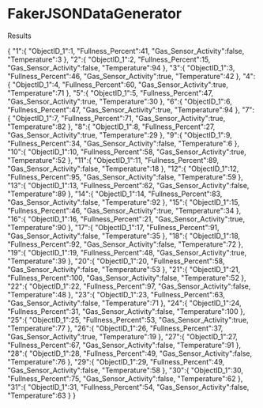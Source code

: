 # FakerJSONDataGenerator

Results 

{
   "1":{
      "ObjectID_1":1,
      "Fullness_Percent":41,
      "Gas_Sensor_Activity":false,
      "Temperature":3
   },
   "2":{
      "ObjectID_1":2,
      "Fullness_Percent":15,
      "Gas_Sensor_Activity":false,
      "Temperature":94
   },
   "3":{
      "ObjectID_1":3,
      "Fullness_Percent":46,
      "Gas_Sensor_Activity":true,
      "Temperature":42
   },
   "4":{
      "ObjectID_1":4,
      "Fullness_Percent":60,
      "Gas_Sensor_Activity":true,
      "Temperature":71
   },
   "5":{
      "ObjectID_1":5,
      "Fullness_Percent":47,
      "Gas_Sensor_Activity":true,
      "Temperature":30
   },
   "6":{
      "ObjectID_1":6,
      "Fullness_Percent":47,
      "Gas_Sensor_Activity":true,
      "Temperature":94
   },
   "7":{
      "ObjectID_1":7,
      "Fullness_Percent":71,
      "Gas_Sensor_Activity":true,
      "Temperature":82
   },
   "8":{
      "ObjectID_1":8,
      "Fullness_Percent":27,
      "Gas_Sensor_Activity":true,
      "Temperature":29
   },
   "9":{
      "ObjectID_1":9,
      "Fullness_Percent":34,
      "Gas_Sensor_Activity":false,
      "Temperature":6
   },
   "10":{
      "ObjectID_1":10,
      "Fullness_Percent":58,
      "Gas_Sensor_Activity":true,
      "Temperature":52
   },
   "11":{
      "ObjectID_1":11,
      "Fullness_Percent":89,
      "Gas_Sensor_Activity":false,
      "Temperature":18
   },
   "12":{
      "ObjectID_1":12,
      "Fullness_Percent":95,
      "Gas_Sensor_Activity":false,
      "Temperature":59
   },
   "13":{
      "ObjectID_1":13,
      "Fullness_Percent":62,
      "Gas_Sensor_Activity":false,
      "Temperature":89
   },
   "14":{
      "ObjectID_1":14,
      "Fullness_Percent":83,
      "Gas_Sensor_Activity":false,
      "Temperature":92
   },
   "15":{
      "ObjectID_1":15,
      "Fullness_Percent":46,
      "Gas_Sensor_Activity":true,
      "Temperature":34
   },
   "16":{
      "ObjectID_1":16,
      "Fullness_Percent":21,
      "Gas_Sensor_Activity":true,
      "Temperature":90
   },
   "17":{
      "ObjectID_1":17,
      "Fullness_Percent":91,
      "Gas_Sensor_Activity":false,
      "Temperature":35
   },
   "18":{
      "ObjectID_1":18,
      "Fullness_Percent":92,
      "Gas_Sensor_Activity":false,
      "Temperature":72
   },
   "19":{
      "ObjectID_1":19,
      "Fullness_Percent":48,
      "Gas_Sensor_Activity":true,
      "Temperature":39
   },
   "20":{
      "ObjectID_1":20,
      "Fullness_Percent":58,
      "Gas_Sensor_Activity":false,
      "Temperature":53
   },
   "21":{
      "ObjectID_1":21,
      "Fullness_Percent":100,
      "Gas_Sensor_Activity":false,
      "Temperature":52
   },
   "22":{
      "ObjectID_1":22,
      "Fullness_Percent":97,
      "Gas_Sensor_Activity":false,
      "Temperature":48
   },
   "23":{
      "ObjectID_1":23,
      "Fullness_Percent":63,
      "Gas_Sensor_Activity":false,
      "Temperature":71
   },
   "24":{
      "ObjectID_1":24,
      "Fullness_Percent":31,
      "Gas_Sensor_Activity":false,
      "Temperature":100
   },
   "25":{
      "ObjectID_1":25,
      "Fullness_Percent":53,
      "Gas_Sensor_Activity":true,
      "Temperature":77
   },
   "26":{
      "ObjectID_1":26,
      "Fullness_Percent":37,
      "Gas_Sensor_Activity":true,
      "Temperature":19
   },
   "27":{
      "ObjectID_1":27,
      "Fullness_Percent":67,
      "Gas_Sensor_Activity":false,
      "Temperature":91
   },
   "28":{
      "ObjectID_1":28,
      "Fullness_Percent":49,
      "Gas_Sensor_Activity":false,
      "Temperature":76
   },
   "29":{
      "ObjectID_1":29,
      "Fullness_Percent":49,
      "Gas_Sensor_Activity":false,
      "Temperature":58
   },
   "30":{
      "ObjectID_1":30,
      "Fullness_Percent":75,
      "Gas_Sensor_Activity":false,
      "Temperature":62
   },
   "31":{
      "ObjectID_1":31,
      "Fullness_Percent":54,
      "Gas_Sensor_Activity":false,
      "Temperature":63
   }
}
